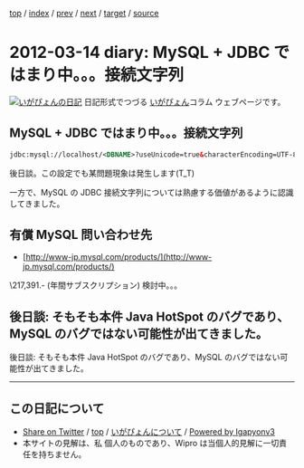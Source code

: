 [top](../index.html) 
 / [index](index.html) 
 / [prev](ig120313.html) 
 / [next](ig120315.html) 
 / [target](http://www.igapyon.jp/igapyon/diary/2012/ig120314.html) 
 / [source](https://github.com/igapyon/diary/blob/master/2012/ig120314.src.md) 

2012-03-14 diary: MySQL + JDBC ではまり中。。。接続文字列
=====================================================================================================
[![いがぴょんの日記](http://www.igapyon.jp/igapyon/diary/images/iga200306s.jpg "いがぴょん")](http://www.igapyon.jp/igapyon/diary/memo/memoigapyon.html) 日記形式でつづる [いがぴょん](http://www.igapyon.jp/igapyon/diary/memo/memoigapyon.html)コラム ウェブページです。

## MySQL + JDBC ではまり中。。。接続文字列



```xml
jdbc:mysql://localhost/<DBNAME>?useUnicode=true&characterEncoding=UTF-8&useCursorFetch=true&defaultFetchSize=128&useServerPrepStmts=true&dontTrackOpenResources=true
```


後日談。この設定でも某問題現象は発生します(T_T)

一方で、MySQL の JDBC 接続文字列については熟慮する価値があるように認識してきました。


## 有償 MySQL 問い合わせ先


 *  [http://www-jp.mysql.com/products/](http://www-jp.mysql.com/products/)

   \217,391.- (年間サブスクリプション)
検討中。。。


##  後日談: そもそも本件 Java HotSpot のバグであり、MySQL のバグではない可能性が出てきました。

後日談: そもそも本件 Java HotSpot のバグであり、MySQL のバグではない可能性が出てきました。


----------------------------------------------------------------------------------------------------

## この日記について

* [Share on Twitter](https://twitter.com/intent/tweet?hashtags=igapyon%2Cdiary%2C%E3%81%84%E3%81%8C%E3%81%B4%E3%82%87%E3%82%93&text=MySQL+%2B+JDBC+%E3%81%A7%E3%81%AF%E3%81%BE%E3%82%8A%E4%B8%AD%E3%80%82%E3%80%82%E3%80%82%E6%8E%A5%E7%B6%9A%E6%96%87%E5%AD%97%E5%88%97&url=http%3A%2F%2Fwww.igapyon.jp%2Figapyon%2Fdiary%2F2012%2Fig120314.html) / [top](../index.html) / [いがぴょんについて](http://www.igapyon.jp/igapyon/diary/memo/memoigapyon.html) / [Powered by Igapyonv3](https://github.com/igapyon/igapyonv3)
* 本サイトの見解は、私 個人のものであり、Wipro は当個人的見解に一切責任を持ちません。 
